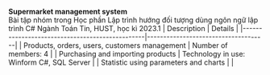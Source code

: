 **Supermarket management system** <br>
Bài tập nhóm trong Học phần Lập trình hướng đối tượng dùng ngôn ngữ lập trình C# Ngành Toán Tin, HUST, học kì 2023.1
| Description                                    | Details                             |
|------------------------------------------------|-------------------------------------|
| Products, orders, users, customers management  | Number of members: 4                |
| Purchasing and importing products              | Technology in use: Winform C#, SQL Server |
| Statistic using parameters and charts          |                                     |
